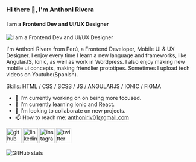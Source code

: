 ### Hi there 👋, I'm Anthoni Rivera
#### I am a Frontend Dev and UI/UX Designer
![I am a Frontend Dev and UI/UX Designer](https://pbs.twimg.com/profile_banners/1702820702/1636339542/1500x500)

I'm Anthoni Rivera from Perú, a Frontend Developer, Mobile UI & UX Designer. I enjoy every time I learn a new language and frameworks, like AngularJS, Ionic, as well as work in Wordpress. I also enjoy making new mobile ui concepts, making friendlier prototipes. Sometimes I upload tech videos on Youtube(Spanish).

Skills: HTML / CSS / SCSS / JS / ANGULARJS / IONIC / FIGMA

- 🔭 I’m currently working on on being more focused. 
- 🌱 I’m currently learning Ionic and React. 
- 👯 I’m looking to collaborate on new projects. 
- 📫 How to reach me: anthoniriv01@gmail.com 


[<img src='https://cdn.jsdelivr.net/npm/simple-icons@3.0.1/icons/github.svg' alt='github' height='40'>](https://github.com/anthoniriv)  [<img src='https://cdn.jsdelivr.net/npm/simple-icons@3.0.1/icons/linkedin.svg' alt='linkedin' height='40'>](https://www.linkedin.com/in/anthoniriv01/)  [<img src='https://cdn.jsdelivr.net/npm/simple-icons@3.0.1/icons/instagram.svg' alt='instagram' height='40'>](https://www.instagram.com/anthoniriv/)  [<img src='https://cdn.jsdelivr.net/npm/simple-icons@3.0.1/icons/twitter.svg' alt='twitter' height='40'>](https://twitter.com/devanthoni)  

![GitHub stats](https://github-readme-stats.vercel.app/api?username=anthoniriv&show_icons=true)  

